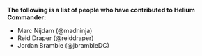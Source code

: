 **The following is a list of people who have contributed to Helium Commander:**

- Marc Nijdam (@madninja)
- Reid Draper (@reiddraper)
- Jordan Bramble (@jbrambleDC)
